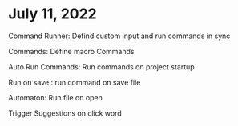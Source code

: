 # July 11, 2022

Command Runner: Defind custom input and run commands in sync

Commands: Define macro Commands

Auto Run Commands: Run commands on project startup

Run on save : run command on save file

Automaton: Run file on open


Trigger Suggestions on click word
